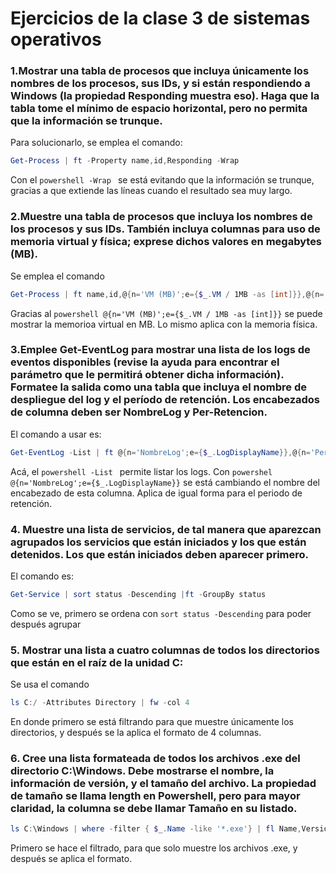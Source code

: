 # Ejercicios de la clase 3 de sistemas operativos

### 1.Mostrar una tabla de procesos que incluya únicamente los nombres de los procesos, sus IDs, y si están respondiendo a Windows (la propiedad Responding muestra eso). Haga que la tabla tome el mínimo de espacio horizontal, pero no permita que la información se trunque.

Para solucionarlo, se emplea el comando:
```powershell
Get-Process | ft -Property name,id,Responding -Wrap
```

Con el ```powershell -Wrap ``` se está evitando que la información se trunque, gracias a que extiende las líneas cuando el resultado sea muy largo.


### 2.Muestre una tabla de procesos que incluya los nombres de los procesos y sus IDs. También incluya columnas para uso de memoria virtual y física; exprese dichos valores en megabytes (MB).

Se emplea el comando 
```powershell
Get-Process | ft name,id,@{n='VM (MB)';e={$_.VM / 1MB -as [int]}},@{n='PM (MB)';e={$_.PM / 1MB -as [int]}}
```

Gracias al ```powershell @{n='VM (MB)';e={$_.VM / 1MB -as [int]}}``` se puede mostrar la memorioa virtual en MB. Lo mismo aplica con la memoria física.

### 3.Emplee Get-EventLog para mostrar una lista de los logs de eventos disponibles (revise la ayuda para encontrar el parámetro que le permitirá obtener dicha información). Formatee la salida como una tabla que incluya el nombre de despliegue del log y el período de retención. Los encabezados de columna deben ser NombreLog y Per-Retencion.

El comando a usar es:
```powershell
Get-EventLog -List | ft @{n='NombreLog';e={$_.LogDisplayName}},@{n='Per-Retencion';e={$_.MinimumRetentionDays}}
```
Acá, el ```powershell -List ``` permite listar los logs. Con ```powershel  @{n='NombreLog';e={$_.LogDisplayName}}``` se está cambiando el nombre del encabezado de esta columna. Aplica de igual forma para el periodo de retención.

### 4. Muestre una lista de servicios, de tal manera que aparezcan agrupados los servicios que están iniciados y los que están detenidos. Los que están iniciados deben aparecer primero.

El comando es:
```powershell
Get-Service | sort status -Descending |ft -GroupBy status
```

Como se ve, primero se ordena con ```sort status -Descending``` para poder después agrupar

### 5. Mostrar una lista a cuatro columnas de todos los directorios que están en el raíz de la unidad C:

Se usa el comando
```powershell
ls C:/ -Attributes Directory | fw -col 4
```
En donde primero se está filtrando para que muestre únicamente los directorios, y después se la aplica el formato de 4 columnas.

### 6. Cree una lista formateada de todos los archivos .exe del directorio C:\Windows. Debe mostrarse el nombre, la información de versión, y el tamaño del archivo. La propiedad de tamaño se llama length en Powershell, pero para mayor claridad, la columna se debe llamar Tamaño en su listado.

```powershell
ls C:\Windows | where -filter { $_.Name -like '*.exe'} | fl Name,VersionInfo,@{n='Tamaño';e={$_.Length}}
```
Primero se hace el filtrado, para que solo muestre los archivos .exe, y después se aplica el formato.
